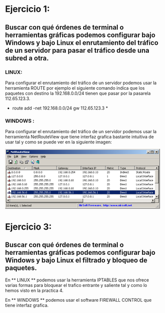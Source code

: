 # Ejercicio 1:

## Buscar con qué órdenes de terminal o herramientas gráficas podemos configurar bajo Windows y bajo Linux el enrutamiento del tráfico de un servidor para pasar el tráfico desde una subred a otra.

### LINUX:
Para configurar el enrutamiento del tráfico de un servidor podemos usar la herramienta ROUTE por ejemplo el siguiente comando indica que los paquetes con destino la 192.168.0.0/24 tienen que pasar por la pasarela 112.65.123.3.

* route add -net 192.168.0.0/24 gw 112.65.123.3 *

### WINDOWS :
Para configurar el enrutamiento del tráfico de un servidor podemos usar la herramienta NetRouteView que tiene interfaz grafica bastante intuitiva de usar tal y como se puede ver en la siguiente imagen:

![imagen](https://github.com/med1015/SWAP2017/blob/master/trabajos_clase/netrouteview.png)

# Ejercicio 3:

## Buscar con qué órdenes de terminal o herramientas gráficas podemos configurar bajo Windows y bajo Linux el filtrado y bloqueo de paquetes.

En ** LINUX ** podemos usar la herramienta IPTABLES que nos ofrece varias formas para bloquear el trafico entrante y saliente tal y como lo hemos visto en la practica 4.

En ** WINDOWS ** podemos usar el software FIREWALL CONTROL que tiene interfaz grafica. 

